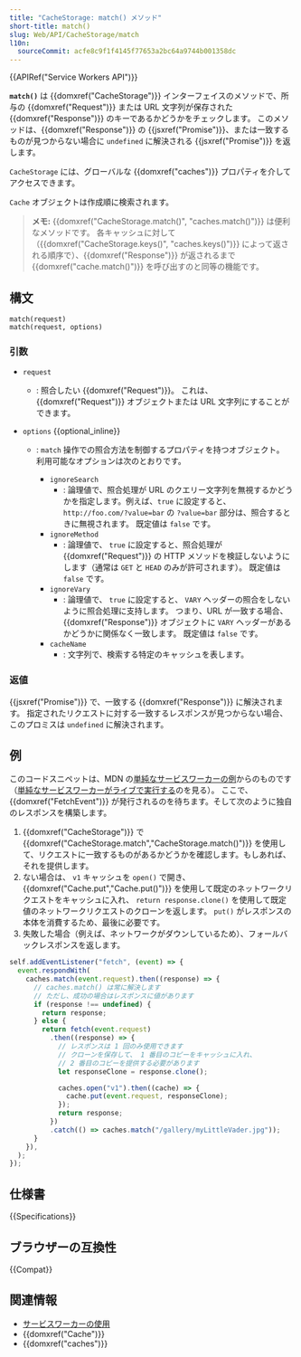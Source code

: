```yaml
---
title: "CacheStorage: match() メソッド"
short-title: match()
slug: Web/API/CacheStorage/match
l10n:
  sourceCommit: acfe8c9f1f4145f77653a2bc64a9744b001358dc
---
```


{{APIRef("Service Workers API")}}

**`match()`** は {{domxref("CacheStorage")}} インターフェイスのメソッドで、所与の {{domxref("Request")}} または URL 文字列が保存された {{domxref("Response")}} のキーであるかどうかをチェックします。 このメソッドは、{{domxref("Response")}} の {{jsxref("Promise")}}、または一致するものが見つからない場合に `undefined` に解決される {{jsxref("Promise")}} を返します。

`CacheStorage` には、グローバルな {{domxref("caches")}} プロパティを介してアクセスできます。

`Cache` オブジェクトは作成順に検索されます。

> **メモ:** {{domxref("CacheStorage.match()", "caches.match()")}} は便利なメソッドです。
> 各キャッシュに対して（{{domxref("CacheStorage.keys()", "caches.keys()")}} によって返される順序で）、{{domxref("Response")}} が返されるまで {{domxref("cache.match()")}} を呼び出すのと同等の機能です。

## 構文

```js-nolint
match(request)
match(request, options)
```

### 引数

- `request`
  - : 照合したい {{domxref("Request")}}。 これは、{{domxref("Request")}} オブジェクトまたは URL 文字列にすることができます。
- `options` {{optional_inline}}

  - : `match` 操作での照合方法を制御するプロパティを持つオブジェクト。 利用可能なオプションは次のとおりです。

    - `ignoreSearch`
      - : 論理値で、照合処理が URL のクエリー文字列を無視するかどうかを指定します。例えば、`true` に設定すると、 `http://foo.com/?value=bar` の `?value=bar` 部分は、照合するときに無視されます。
        既定値は `false` です。
    - `ignoreMethod`
      - : 論理値で、 `true` に設定すると、照合処理が {{domxref("Request")}} の HTTP メソッドを検証しないようにします（通常は `GET` と `HEAD` のみが許可されます）。 既定値は `false` です。
    - `ignoreVary`
      - : 論理値で、 `true` に設定すると、 `VARY` ヘッダーの照合をしないように照合処理に支持します。 つまり、URL が一致する場合、{{domxref("Response")}} オブジェクトに `VARY` ヘッダーがあるかどうかに関係なく一致します。 既定値は `false` です。
    - `cacheName`
      - : 文字列で、検索する特定のキャッシュを表します。

### 返値

{{jsxref("Promise")}} で、一致する {{domxref("Response")}} に解決されます。 指定されたリクエストに対する一致するレスポンスが見つからない場合、このプロミスは `undefined` に解決されます。

## 例

このコードスニペットは、MDN の[単純なサービスワーカーの例](https://github.com/mdn/dom-examples/tree/main/service-worker/simple-service-worker)からのものです（[単純なサービスワーカーがライブで実行する](https://bncb2v.csb.app/)のを見る）。
ここで、 {{domxref("FetchEvent")}} が発行されるのを待ちます。そして次のように独自のレスポンスを構築します。

1. {{domxref("CacheStorage")}} で {{domxref("CacheStorage.match","CacheStorage.match()")}} を使用して、リクエストに一致するものがあるかどうかを確認します。もしあれば、それを提供します。
2. ない場合は、 `v1` キャッシュを `open()` で開き、 {{domxref("Cache.put","Cache.put()")}} を使用して既定のネットワークリクエストをキャッシュに入れ、 `return response.clone()` を使用して既定値のネットワークリクエストのクローンを返します。 `put()` がレスポンスの本体を消費するため、最後に必要です。
3. 失敗した場合（例えば、ネットワークがダウンしているため）、フォールバックレスポンスを返します。

```js
self.addEventListener("fetch", (event) => {
  event.respondWith(
    caches.match(event.request).then((response) => {
      // caches.match() は常に解決します
      // ただし、成功の場合はレスポンスに値があります
      if (response !== undefined) {
        return response;
      } else {
        return fetch(event.request)
          .then((response) => {
            // レスポンスは 1 回のみ使用できます
            // クローンを保存して、 1 番目のコピーをキャッシュに入れ、
            // 2 番目のコピーを提供する必要があります
            let responseClone = response.clone();

            caches.open("v1").then((cache) => {
              cache.put(event.request, responseClone);
            });
            return response;
          })
          .catch(() => caches.match("/gallery/myLittleVader.jpg"));
      }
    }),
  );
});
```

## 仕様書

{{Specifications}}

## ブラウザーの互換性

{{Compat}}

## 関連情報

- [サービスワーカーの使用](/ja/docs/Web/API/Service_Worker_API/Using_Service_Workers)
- {{domxref("Cache")}}
- {{domxref("caches")}}
